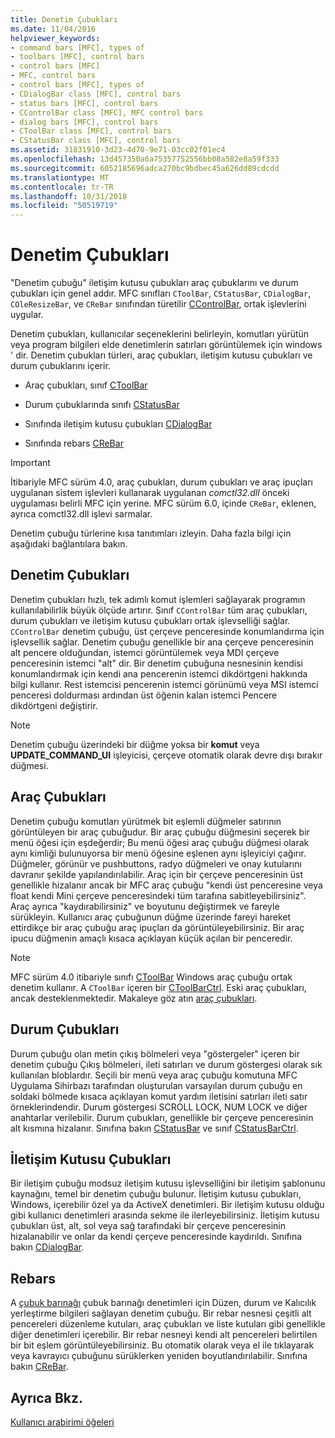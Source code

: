 ```yaml
---
title: Denetim Çubukları
ms.date: 11/04/2016
helpviewer_keywords:
- command bars [MFC], types of
- toolbars [MFC], control bars
- control bars [MFC]
- MFC, control bars
- control bars [MFC], types of
- CDialogBar class [MFC], control bars
- status bars [MFC], control bars
- CControlBar class [MFC], MFC control bars
- dialog bars [MFC], control bars
- CToolBar class [MFC], control bars
- CStatusBar class [MFC], control bars
ms.assetid: 31831910-3d23-4d70-9e71-03cc02f01ec4
ms.openlocfilehash: 13d457350a6a75357752556bb08a582e8a59f333
ms.sourcegitcommit: 6052185696adca270bc9bdbec45a626dd89cdcdd
ms.translationtype: MT
ms.contentlocale: tr-TR
ms.lasthandoff: 10/31/2018
ms.locfileid: "50519719"
---
```

# <a name="control-bars"></a>Denetim Çubukları

"Denetim çubuğu" iletişim kutusu çubukları araç çubuklarını ve durum çubukları için genel addır. MFC sınıfları `CToolBar`, `CStatusBar`, `CDialogBar`, `COleResizeBar`, ve `CReBar` sınıfından türetilir [CControlBar](../mfc/reference/ccontrolbar-class.md), ortak işlevlerini uygular.

Denetim çubukları, kullanıcılar seçeneklerini belirleyin, komutları yürütün veya program bilgileri elde denetimlerin satırları görüntülemek için windows ' dir. Denetim çubukları türleri, araç çubukları, iletişim kutusu çubukları ve durum çubuklarını içerir.

- Araç çubukları, sınıf [CToolBar](../mfc/reference/ctoolbar-class.md)

- Durum çubuklarında sınıfı [CStatusBar](../mfc/reference/cstatusbar-class.md)

- Sınıfında iletişim kutusu çubukları [CDialogBar](../mfc/reference/cdialogbar-class.md)

- Sınıfında rebars [CReBar](../mfc/reference/crebar-class.md)

> [!IMPORTANT]
>  İtibariyle MFC sürüm 4.0, araç çubukları, durum çubukları ve araç ipuçları uygulanan sistem işlevleri kullanarak uygulanan *comctl32.dll* önceki uygulaması belirli MFC için yerine. MFC sürüm 6.0, içinde `CReBar`, eklenen, ayrıca comctl32.dll işlevi sarmalar.

Denetim çubuğu türlerine kısa tanıtımları izleyin. Daha fazla bilgi için aşağıdaki bağlantılara bakın.

## <a name="control-bars"></a>Denetim Çubukları

Denetim çubukları hızlı, tek adımlı komut işlemleri sağlayarak programın kullanılabilirlik büyük ölçüde artırır. Sınıf `CControlBar` tüm araç çubukları, durum çubukları ve iletişim kutusu çubukları ortak işlevselliği sağlar. `CControlBar` denetim çubuğu, üst çerçeve penceresinde konumlandırma için işlevsellik sağlar. Denetim çubuğu genellikle bir ana çerçeve penceresinin alt pencere olduğundan, istemci görüntülemek veya MDI çerçeve penceresinin istemci "alt" dir. Bir denetim çubuğuna nesnesinin kendisi konumlandırmak için kendi ana pencerenin istemci dikdörtgeni hakkında bilgi kullanır. Rest istemcisi pencerenin istemci görünümü veya MSI istemci penceresi doldurması ardından üst öğenin kalan istemci Pencere dikdörtgeni değiştirir.

> [!NOTE]
>  Denetim çubuğu üzerindeki bir düğme yoksa bir **komut** veya **UPDATE_COMMAND_UI** işleyicisi, çerçeve otomatik olarak devre dışı bırakır düğmesi.

## <a name="toolbars"></a>Araç Çubukları

Denetim çubuğu komutları yürütmek bit eşlemli düğmeler satırının görüntüleyen bir araç çubuğudur. Bir araç çubuğu düğmesini seçerek bir menü öğesi için eşdeğerdir; Bu menü öğesi araç çubuğu düğmesi olarak aynı kimliği bulunuyorsa bir menü öğesine eşlenen aynı işleyiciyi çağırır. Düğmeler, görünür ve pushbuttons, radyo düğmeleri ve onay kutularını davranır şekilde yapılandırılabilir. Araç için bir çerçeve penceresinin üst genellikle hizalanır ancak bir MFC araç çubuğu "kendi üst penceresine veya float kendi Mini çerçeve penceresindeki tüm tarafına sabitleyebilirsiniz". Araç ayrıca "kaydırabilirsiniz" ve boyutunu değiştirmek ve fareyle sürükleyin. Kullanıcı araç çubuğunun düğme üzerinde fareyi hareket ettirdikçe bir araç çubuğu araç ipuçları da görüntüleyebilirsiniz. Bir araç ipucu düğmenin amaçlı kısaca açıklayan küçük açılan bir penceredir.

> [!NOTE]
>  MFC sürüm 4.0 itibariyle sınıfı [CToolBar](../mfc/reference/ctoolbar-class.md) Windows araç çubuğu ortak denetim kullanır. A `CToolBar` içeren bir [CToolBarCtrl](../mfc/reference/ctoolbarctrl-class.md). Eski araç çubukları, ancak desteklenmektedir. Makaleye göz atın [araç çubukları](../mfc/mfc-toolbar-implementation.md).

## <a name="status-bars"></a>Durum Çubukları

Durum çubuğu olan metin çıkış bölmeleri veya "göstergeler" içeren bir denetim çubuğu Çıkış bölmeleri, ileti satırları ve durum göstergesi olarak sık kullanılan bloblardır. Seçili bir menü veya araç çubuğu komutuna MFC Uygulama Sihirbazı tarafından oluşturulan varsayılan durum çubuğu en soldaki bölmede kısaca açıklayan komut yardım iletisini satırları ileti satır örneklerindendir. Durum göstergesi SCROLL LOCK, NUM LOCK ve diğer anahtarlar verilebilir. Durum çubukları, genellikle bir çerçeve penceresinin alt kısmına hizalanır. Sınıfına bakın [CStatusBar](../mfc/reference/cstatusbar-class.md) ve sınıf [CStatusBarCtrl](../mfc/reference/cstatusbarctrl-class.md).

## <a name="dialog-bars"></a>İletişim Kutusu Çubukları

Bir iletişim çubuğu modsuz iletişim kutusu işlevselliğini bir iletişim şablonunu kaynağını, temel bir denetim çubuğu bulunur. İletişim kutusu çubukları, Windows, içerebilir özel ya da ActiveX denetimleri. Bir iletişim kutusu olduğu gibi kullanıcı denetimleri arasında sekme ile ilerleyebilirsiniz. İletişim kutusu çubukları üst, alt, sol veya sağ tarafındaki bir çerçeve penceresinin hizalanabilir ve onlar da kendi çerçeve penceresinde kaydırıldı. Sınıfına bakın [CDialogBar](../mfc/reference/cdialogbar-class.md).

## <a name="rebars"></a>Rebars

A [çubuk barınağı](../mfc/using-crebarctrl.md) çubuk barınağı denetimleri için Düzen, durum ve Kalıcılık yerleştirme bilgileri sağlayan denetim çubuğu. Bir rebar nesnesi çeşitli alt pencereleri düzenleme kutuları, araç çubukları ve liste kutuları gibi genellikle diğer denetimleri içerebilir. Bir rebar nesneyi kendi alt pencereleri belirtilen bir bit eşlem görüntüleyebilirsiniz. Bu otomatik olarak veya el ile tıklayarak veya kavrayıcı çubuğunu sürüklerken yeniden boyutlandırılabilir. Sınıfına bakın [CReBar](../mfc/reference/crebar-class.md).

## <a name="see-also"></a>Ayrıca Bkz.

[Kullanıcı arabirimi öğeleri](../mfc/user-interface-elements-mfc.md)
